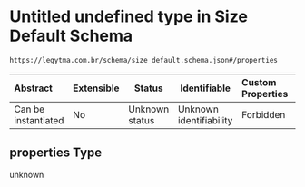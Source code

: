 # Untitled undefined type in Size Default Schema

```txt
https://legytma.com.br/schema/size_default.schema.json#/properties
```




| Abstract            | Extensible | Status         | Identifiable            | Custom Properties | Additional Properties | Access Restrictions | Defined In                                                                              |
| :------------------ | ---------- | -------------- | ----------------------- | :---------------- | --------------------- | ------------------- | --------------------------------------------------------------------------------------- |
| Can be instantiated | No         | Unknown status | Unknown identifiability | Forbidden         | Allowed               | none                | [size_default.schema.json\*](../schema/size_default.schema.json) |

## properties Type

unknown
